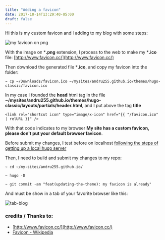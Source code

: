 ```yaml
---
title: "Adding a favicon"
date: 2017-10-14T13:29:40-05:00
draft: false
---
```


Hi this is my custom favicon and I adding to my blog with some steps:

![my favicon on png](../adding-favicon/favicon.png)

With the image on ***.png** extension, I process to the web to make my ***.ico** file: [http://www.favicon.cc/](http://www.favicon.cc/)

Then download the generated file ***.ico**, and copy my favicon into the folder:

```
~ cp ~/Downloads/favicon.ico ~/mysites/andru255.github.io/themes/hugo-classic/favicon.ico
```

In my case I founded the **head** html tag in the file  **~/mysites/andru255.github.io/themes/hugo-classic/layouts/partials/header.html**, and I put above the tag **title**

```
<link rel="shortcut icon" type="image/x-icon" href="{{ "/favicon.ico" | relURL }}" />
```

With that code indicates to my browser **My site has a custom favicon, please don't put your default browser favicon**.

Before submit my changes, I test before on localhost [following the steps of getting up a local hugo server](/blog/posts/welcome#a-live-site)

Then, I need to build and submit my changes to my repo:

```
~ cd ~/my-sites/andru255.github.io/

~ hugo -D

~ git commit -am "feat(updating-the-theme): my favicon is already"
```

And must be show in a tab of your favorite browser like this:

![tab-blog](../adding-favicon/tab-example.png)

### credits / Thanks to:

- [http://www.favicon.cc/](http://www.favicon.cc/)
- [Favicon - Wikipedia](https://en.wikipedia.org/wiki/Favicon)
